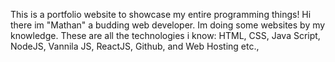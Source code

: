 This is a portfolio website to showcase my entire programming things!
Hi there im "Mathan" a budding web developer.
Im doing some websites by my knowledge.
These are all the technologies i know:
HTML, CSS, Java Script, NodeJS, Vannila JS, ReactJS, Github, and Web Hosting etc.,